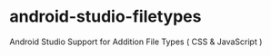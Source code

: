 android-studio-filetypes
========================

Android Studio Support for Addition File Types ( CSS &amp; JavaScript )
